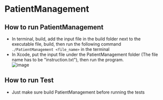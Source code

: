 # PatientManagement

## How to run PatientManagement
+ In terminal, build, add the input file in the build folder next to the executable file, build, then run the following command <br>`./PatientManagement <file_name>` in the terminal
+ In Xcode, put the input file under the PatientManagement folder (The file name has to be "instruction.txt"), then run the program. <br> ![image](https://github.com/XiyuanTu/PatientManagement/assets/79139571/c60e3564-9146-43ac-93b5-3338304ae925)

## How to run Test
+ Just make sure build PatientManagement before running the tests
